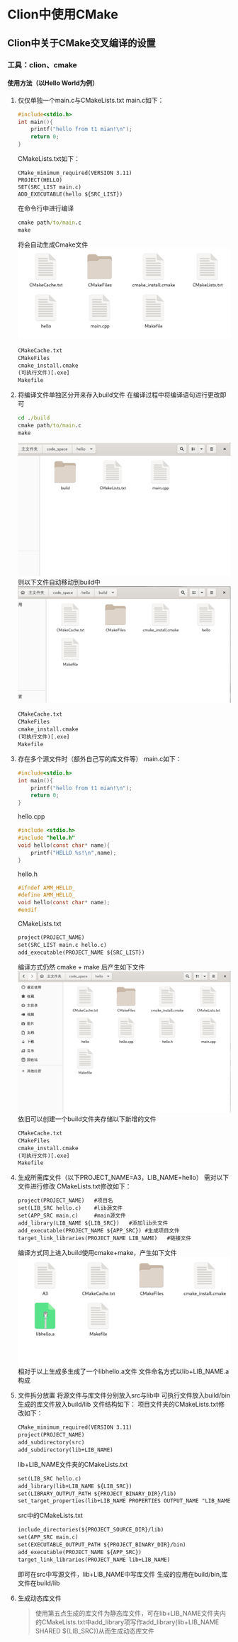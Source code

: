 # Clion中使用CMake

## Clion中关于CMake交叉编译的设置

### 工具：clion、cmake

#### 使用方法（以Hello World为例）

1. 仅仅单独一个main.c与CMakeLists.txt
    main.c如下：

    ``` C
    #include<stdio.h>
    int main(){
        printf("hello from t1 mian!\n");
        return 0;
    }
    ```

    CMakeLists.txt如下：

    ``` text
    CMake_minimum_required(VERSION 3.11)
    PROJECT(HELLO)
    SET(SRC_LIST main.c)
    ADD_EXECUTABLE(hello ${SRC_LIST})
    ```

    在命令行中进行编译

    ``` cmd
    cmake path/to/main.c
    make
    ```

    将会自动生成Cmake文件
    ![20201006153552](https://raw.githubusercontent.com/chen810/lolibed/master/20201006153552.png)

    ``` txt
    CMakeCache.txt
    CMakeFiles
    cmake_install.cmake
    (可执行文件)[.exe]
    Makefile
    ```

2. 将编译文件单独区分开来存入build文件
    在编译过程中将编译语句进行更改即可

    ``` cmd
    cd ./build
    cmake path/to/main.c
    make
    ```

    ![20201006154914](https://raw.githubusercontent.com/chen810/lolibed/master/20201006154914.png)
    则以下文件自动移动到build中
    ![20201006154837](https://raw.githubusercontent.com/chen810/lolibed/master/20201006154837.png)

    ``` txt
    CMakeCache.txt
    CMakeFiles
    cmake_install.cmake
    (可执行文件)[.exe]
    Makefile
    ```

3. 存在多个源文件时（额外自己写的库文件等）
    main.c如下：

    ``` C
    #include<stdio.h>
    int main(){
        printf("hello from t1 mian!\n");
        return 0;
    }
    ```

    hello.cpp

    ``` C
    #include <stdio.h>
    #include "hello.h"
    void hello(const char* name){
        printf("HELLO %s!\n",name);
    }
    ```

    hello.h

    ``` h
    #ifndef AMM_HELLO_
    #define AMM_HELLO_
    void hello(const char* name);
    #endif
    ```

    CMakeLists.txt

    ``` txt
    project(PROJECT_NAME)
    set(SRC_LIST main.c hello.c)
    add_executable(PROJECT_NAME ${SRC_LIST})
    ```

    编译方式仍然 cmake + make 后产生如下文件
    ![20201006201631](https://raw.githubusercontent.com/chen810/lolibed/master/20201006201631.png)
    依旧可以创建一个build文件夹存储以下新增的文件

    ``` txt
    CMakeCache.txt
    CMakeFiles
    cmake_install.cmake
    (可执行文件)[.exe]
    Makefile
    ```

4. 生成所需库文件（以下PROJECT_NAME=A3，LIB_NAME=hello）
    需对以下文件进行修改
    CMakeLists.txt修改如下：

    ``` txt
    project(PROJECT_NAME)   #项目名
    set(LIB_SRC hello.c)    #lib源文件
    set(APP_SRC main.c)     #main源文件
    add_library(LIB_NAME ${LIB_SRC})   #添加lib头文件
    add_executable(PROJECT_NAME ${APP_SRC}) #生成项目文件
    target_link_libraries(PROJECT_NAME LIB_NAME)   #链接文件
    ```

    编译方式同上进入build使用cmake+make，产生如下文件
    ![20201006205520](https://raw.githubusercontent.com/chen810/lolibed/master/20201006205520.png)
    相对于以上生成多生成了一个libhello.a文件
    文件命名方式以lib+LIB_NAME.a构成

5. 文件拆分放置
    将源文件与库文件分别放入src与lib中
    可执行文件放入build/bin
    生成的库文件放入build/lib
    文件结构如下：
    项目文件夹的CMakeLists.txt修改如下：

    ``` txt
    CMake_minimum_required(VERSION 3.11)
    project(PROJECT_NAME)
    add_subdirectory(src)
    add_subdirectory(lib+LIB_NAME)
    ```

    lib+LIB_NAME文件夹的CMakeLists.txt

    ``` txt
    set(LIB_SRC hello.c)
    add_library(lib+LIB_NAME ${LIB_SRC})
    set(LIBRARY_OUTPUT_PATH ${PROJECT_BINARY_DIR}/lib)
    set_target_properties(lib+LIB_NAME PROPERTIES OUTPUT_NAME "LIB_NAME")
    ```

    src中的CMakeLists.txt

    ``` txt
    include_directories(${PROJECT_SOURCE_DIR}/lib)
    set(APP_SRC main.c)
    set(EXECUTABLE_OUTPUT_PATH ${PROJECT_BINARY_DIR}/bin)
    add_executable(PROJECT_NAME ${APP_SRC})
    target_link_libraries(PROJECT_NAME lib+LIB_NAME)
    ```

    即可在src中写源文件，lib+LIB_NAME中写库文件
    生成的应用在build/bin,库文件在build/lib

6. 生成动态库文件
    >使用第五点生成的库文件为静态库文件，可在lib+LIB_NAME文件夹内的CMakeLists.txt中add_library项写作add_library(lib+LIB_NAME SHARED ${LIB_SRC})从而生成动态库文件
